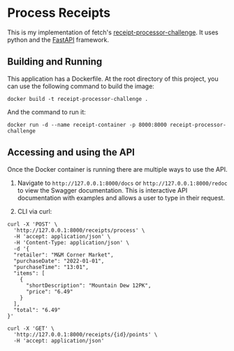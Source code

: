 # Process Receipts

This is my implementation of fetch's [receipt-processor-challenge](https://github.com/fetch-rewards/receipt-processor-challenge). It uses python and the [FastAPI](https://fastapi.tiangolo.com/) framework.

## Building and Running

This application has a Dockerfile. At the root directory of this project, you can use the following command to build the image:

`docker build -t receipt-processor-challenge .`

And the command to run it:

`docker run -d --name receipt-container -p 8000:8000 receipt-processor-challenge`

## Accessing and using the API

Once the Docker container is running there are multiple ways to use the API.

1. Navigate to `http://127.0.0.1:8000/docs` or `http://127.0.0.1:8000/redoc` to view the Swagger documentation.
   This is interactive API documentation with examples and allows a user to type in their request.

2. CLI via curl:

```
curl -X 'POST' \
  'http://127.0.0.1:8000/receipts/process' \
  -H 'accept: application/json' \
  -H 'Content-Type: application/json' \
  -d '{
  "retailer": "M&M Corner Market",
  "purchaseDate": "2022-01-01",
  "purchaseTime": "13:01",
  "items": [
    {
      "shortDescription": "Mountain Dew 12PK",
      "price": "6.49"
    }
  ],
  "total": "6.49"
}'
```

```
curl -X 'GET' \
  'http://127.0.0.1:8000/receipts/{id}/points' \
  -H 'accept: application/json'
```
